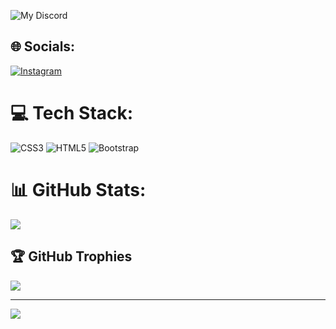 ![My Discord](https://discord-readme-badge.vercel.app/api?id=efg_31)


## 🌐 Socials:
[![Instagram](https://img.shields.io/badge/Instagram-%23E4405F.svg?logo=Instagram&logoColor=white)](https://instagram.com/zufrds_) 

# 💻 Tech Stack:
![CSS3](https://img.shields.io/badge/css3-%231572B6.svg?style=for-the-badge&logo=css3&logoColor=white) ![HTML5](https://img.shields.io/badge/html5-%23E34F26.svg?style=for-the-badge&logo=html5&logoColor=white) ![Bootstrap](https://img.shields.io/badge/bootstrap-%23563D7C.svg?style=for-the-badge&logo=bootstrap&logoColor=white) 

# 📊 GitHub Stats:

![](https://github-readme-streak-stats.herokuapp.com/?user=bizz09&theme=dark&hide_border=false)

## 🏆 GitHub Trophies
![](https://github-profile-trophy.vercel.app/?username=bizz09&theme=monokai&no-frame=false&no-bg=false&margin-w=4)

---
[![](https://visitcount.itsvg.in/api?id=bizz09&icon=0&color=0)](https://visitcount.itsvg.in)

<!-- Proudly created with GPRM ( https://gprm.itsvg.in ) -->
